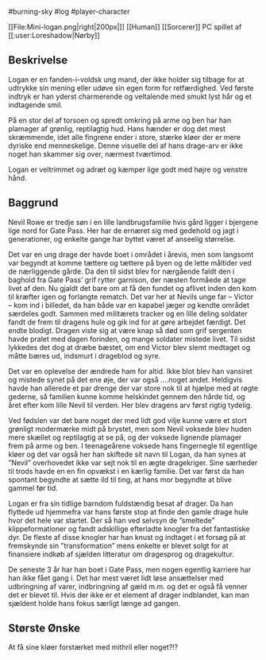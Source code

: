 #burning-sky #log #player-character

[[File:Mini-logan.png|right|200px|]]
[[Human]] [[Sorcerer]] PC spillet af [[:user:Loreshadow|Nørby]]
## Beskrivelse 
Logan er en fanden-i-voldsk ung mand, der ikke holder sig tilbage for at udtrykke sin mening eller udøve sin egen form for retfærdighed. Ved første indtryk er han yderst charmerende og veltalende med smukt lyst hår og et indtagende smil.
På en stor del af torsoen og spredt omkring på arme og ben har han plamager af grønlig, reptilagtig hud. Hans hænder er dog det mest skræmmende, idet alle fingrene ender i store, stærke kløer der er mere dyriske end menneskelige. Denne visuelle del af hans drage-arv er ikke noget han skammer sig over, nærmest tværtimod. 
Logan er veltrimmet og adræt og kæmper lige godt med højre og venstre hånd.
## Baggrund 
Nevil Rowe er tredje søn i en lille landbrugsfamilie hvis gård ligger i bjergene lige nord for Gate Pass. Her har de ernæret sig med gedehold og jagt i generationer, og enkelte gange har byttet været af anseelig størrelse. 
Det var en ung drage der havde boet i området i årevis, men som langsomt var begyndt at komme tættere og tættere på byen og de lette måltider ved de nærliggende gårde. Da den til sidst blev for nærgående faldt den i baghold fra Gate Pass’ grif rytter garnison, der næsten formåede at tage livet af den. Nu gjaldt det bare om at få den fundet og aflivet inden den kom til kræfter igen og forlangte rematch.  Det var her at Nevils unge far – Victor – kom ind i billedet, da han både var en kapabel jæger og kendte området særdeles godt. Sammen med militærets tracker og en lille deling soldater fandt de frem til dragens hule og gik ind for at gøre arbejdet færdigt. Det endte blodigt. Dragen viste sig at være knap så død som grif sergenten havde pralet med dagen forinden, og mange soldater mistede livet. Til sidst lykkedes det dog at dræbe bæstet, om end Victor blev slemt medtaget og måtte bæres ud, indsmurt i drageblod og syre.
Det var en oplevelse der ændrede ham for altid. Ikke blot blev han vansiret og mistede synet på det ene øje, der var også ….noget andet. Heldigvis havde han allerede et par drenge der var store nok til at hjælpe med at røgte gederne, så familien kunne komme helskindet gennem den hårde tid, og året efter kom lille Nevil til verden. Her blev dragens arv først rigtig tydelig.
Ved fødslen var det bare noget der med lidt god vilje kunne være et stort grønligt modermærke midt på brystet, men som Nevil voksede blev huden mere skællet og reptilagtig at se på, og der voksede lignende plamager frem på arme og ben. I teenageårene voksede hans fingernegle til egentlige kløer og det var også her han skiftede sit navn til Logan, da han synes at ”Nevil” overhovedet ikke var sejt nok til en ægte dragekriger. Sine særheder til trods havde en en fin opvækst i en kærlig familie. Det var først da han spontant begyndte at sætte ild til ting, at hans mor begyndte at blive gammel før tid.
Logan er fra sin tidlige barndom fuldstændig besat af drager. Da han flyttede ud hjemmefra var hans første stop at finde den gamle drage hule hvor det hele var startet. Der så han ved selvsyn de ”smeltede” klippeformationer og fandt adskillige efterladte knogler fra det fantastiske dyr. De fleste af disse knogler har han knust og indtaget i et forsøg på at fremskynde sin ”transformation” mens enkelte er blevet solgt for at finansiere indkøb af sjælden litteratur om dragesprog og dragekultur.
De seneste 3 år har han boet i Gate Pass, men nogen egentlig karriere har han ikke fået gang i. Det har mest været lidt løse ansættelser med udbringning af varer, indbringning af gæld m.m. og det er også få venner det er blevet til. Hvis der ikke er et element af drager indblandet, kan man sjældent holde hans fokus særligt længe ad gangen.
## Største Ønske 
At få sine kløer forstærket med mithril eller noget?!?
